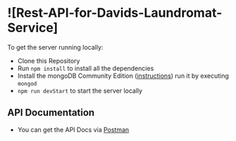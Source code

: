 # ![Rest-API-for-Davids-Laundromat-Service]

To get the server running locally:
- Clone this Repository
- Run `npm install` to install all the dependencies
- Install the mongoDB Community Edition ([instructions](https://docs.mongodb.com/manual/installation/#tutorials)) run  it by executing `mongod`
- `npm run devStart` to start the server locally
  

## API Documentation 
- You can get the API Docs via [Postman](https://documenter.getpostman.com/view/9087902/Szf9V75J)  
